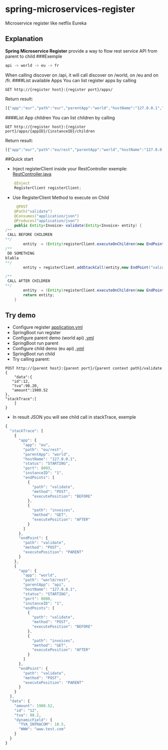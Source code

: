 # spring-microservices-register
Microservice register like netflix Eureka
## Explanation

**Spring Microservice Register** provide a way to flow rest service API from parent to child
###Exemple
```javascript
api -> world -> eu -> fr
```
When calling discover on  /api, it will call discover on /world, on /eu and on /fr.
####List available Apps
You can list register apps by calling 
```CURL
GET http://{register host}:{register port}/apps/
```
Return result:
```javascript
[{"app":"eur","path":"eur","parentApp":"world","hostName":"127.0.0.1","status":"STARTING","port":8093,"instanceID":"1","endPoints":[{"path":"validateInvoice","method":"POST"}]},{"app":"world","path":"world","parentApp":"api","hostName":"127.0.0.1","status":"STARTING","port":8080,"instanceID":"1","endPoints":[{"path":"validateInvoice","method":"POST"}]}]
```
####List App children
You can list children by calling 
```CURL
GET http://{register host}:{register port}/apps/{appID}/{instanceID}/children
```
Return result:
```javascript
[{"app":"eur","path":"eu/rest","parentApp":"world","hostName":"127.0.0.1","status":"STARTING","port":8093,"instanceID":"1","endPoints":[{"path":"validateInvoice","method":"POST"},{"path":"invoices","method":"GET"}]}]
```

##Quick start
* Inject registerClient inside your RestController exemple: [RestController.java](https://github.com/fstn/spring-microservices-register/blob/master/microservices-demo-child/src/main/java/com/microServices/rest/RestController.java)

```java
    @Inject
    RegisterClient registerClient;
```
* Use RegisterClient Method to execute on Child

```java
     @POST
    @Path("validate")
    @Consumes("application/json")
    @Produces("application/json")
    public Entity<Invoice> validate(Entity<Invoice> entity) {
/**
 CALL BEFORE CHILDREN
**/
        entity  = (Entity)registerClient.executeOnChildren(new EndPoint("validate", HttpMethod.POST, EndPoint.ExecutePosition.BEFORE),entity,new GenericType<Entity<Invoice>>(){});
/**
 DO SOMETHING
blabla
**/
        entity = registerClient.addStackCall(entity,new EndPoint("validate",HttpMethod.POST,EndPoint.ExecutePosition.PARENT));

/**
 CALL AFTER CHILDREN
**/
        entity  = (Entity)registerClient.executeOnChildren(new EndPoint("validate", HttpMethod.POST,EndPoint.ExecutePosition.AFTER),entity,new GenericType<Entity<Invoice>>(){});
        return entity;
    }
```


## Try demo

* Configure register [application.yml](https://github.com/fstn/spring-microservices-register/blob/master/microservices-registrer/src/main/resources/application.yml)
* SpringBoot run register
* Configure parent demo (world api) [.yml](https://github.com/fstn/spring-microservices-register/tree/master/microservices-demo-parent/src/main/resources)
* SpringBoot run parent
* Configure child demo (eu api) [.yml](https://github.com/fstn/spring-microservices-register/tree/master/microservices-demo-child/src/main/resources)
* SpringBoot run child
* Try calling parent:

```CURL
POST http://{parent host}:{parent port}/{parent context path}/validate
{
    "data":{  
   "id":12,
   "tva":98.20,
   "amount":1980.52
},
"stackTrace":[
    ]
}
```
* In result JSON you will see child call in stackTrace, exemple

```javascript
{
  "stackTrace": [
    {
      "app": {
        "app": "eu",
        "path": "eu/rest",
        "parentApp": "world",
        "hostName": "127.0.0.1",
        "status": "STARTING",
        "port": 8093,
        "instanceID": "1",
        "endPoints": [
          {
            "path": "validate",
            "method": "POST",
            "executePosition": "BEFORE"
          },
          {
            "path": "invoices",
            "method": "GET",
            "executePosition": "AFTER"
          }
        ]
      },
      "endPoint": {
        "path": "validate",
        "method": "POST",
        "executePosition": "PARENT"
      }
    },
    {
      "app": {
        "app": "world",
        "path": "world/rest",
        "parentApp": "api",
        "hostName": "127.0.0.1",
        "status": "STARTING",
        "port": 8080,
        "instanceID": "1",
        "endPoints": [
          {
            "path": "validate",
            "method": "POST",
            "executePosition": "BEFORE"
          },
          {
            "path": "invoices",
            "method": "GET",
            "executePosition": "AFTER"
          }
        ]
      },
      "endPoint": {
        "path": "validate",
        "method": "POST",
        "executePosition": "PARENT"
      }
    }
  ],
  "data": {
    "amount": 1980.52,
    "id": "12",
    "tva": 98.2,
    "dynamicField": {
      "TVA_INTRACOM": 10.5,
      "WWW": "www.test.com"
    }
  }
}
```


